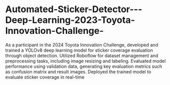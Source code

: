 # Automated-Sticker-Detector---Deep-Learning-2023-Toyota-Innovation-Challenge-
As a participant in the 2024 Toyota Innovation Challenge, developed and trained a YOLOv8 deep learning model for sticker coverage evaluation through object detection. Utilized Roboflow for dataset management and preprocessing tasks, including image resizing and labeling. Evaluated model performance using validation data, generating key evaluation metrics such as confusion matrix and result images. Deployed the trained model to evaluate sticker coverage in real-time
